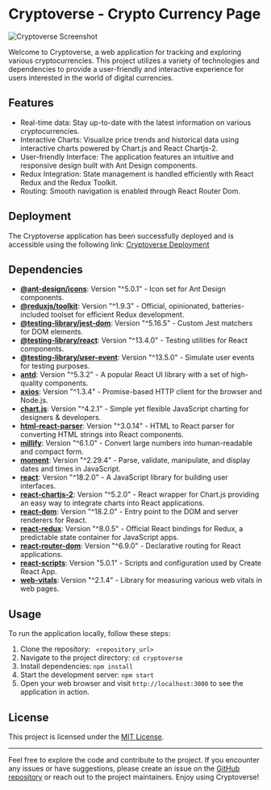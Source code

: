 # Cryptoverse - Crypto Currency Page

![Cryptoverse Screenshot](images/screenshot.png)

Welcome to Cryptoverse, a web application for tracking and exploring various cryptocurrencies. This project utilizes a variety of technologies and dependencies to provide a user-friendly and interactive experience for users interested in the world of digital currencies.

## Features

- Real-time data: Stay up-to-date with the latest information on various cryptocurrencies.
- Interactive Charts: Visualize price trends and historical data using interactive charts powered by Chart.js and React Chartjs-2.
- User-friendly Interface: The application features an intuitive and responsive design built with Ant Design components.
- Redux Integration: State management is handled efficiently with React Redux and the Redux Toolkit.
- Routing: Smooth navigation is enabled through React Router Dom.

## Deployment

The Cryptoverse application has been successfully deployed and is accessible using the following link: [Cryptoverse Deployment](https://shiny-kulfi-15a9d5.netlify.app/)

## Dependencies

- **[@ant-design/icons](https://www.npmjs.com/package/@ant-design/icons)**: Version "^5.0.1" - Icon set for Ant Design components.
- **[@reduxjs/toolkit](https://redux-toolkit.js.org/)**: Version "^1.9.3" - Official, opinionated, batteries-included toolset for efficient Redux development.
- **[@testing-library/jest-dom](https://www.npmjs.com/package/@testing-library/jest-dom)**: Version "^5.16.5" - Custom Jest matchers for DOM elements.
- **[@testing-library/react](https://testing-library.com/docs/react-testing-library/intro/)**: Version "^13.4.0" - Testing utilities for React components.
- **[@testing-library/user-event](https://www.npmjs.com/package/@testing-library/user-event)**: Version "^13.5.0" - Simulate user events for testing purposes.
- **[antd](https://ant.design/)**: Version "^5.3.2" - A popular React UI library with a set of high-quality components.
- **[axios](https://axios-http.com/)**: Version "^1.3.4" - Promise-based HTTP client for the browser and Node.js.
- **[chart.js](https://www.chartjs.org/)**: Version "^4.2.1" - Simple yet flexible JavaScript charting for designers & developers.
- **[html-react-parser](https://www.npmjs.com/package/html-react-parser)**: Version "^3.0.14" - HTML to React parser for converting HTML strings into React components.
- **[millify](https://www.npmjs.com/package/millify)**: Version "^6.1.0" - Convert large numbers into human-readable and compact form.
- **[moment](https://momentjs.com/)**: Version "^2.29.4" - Parse, validate, manipulate, and display dates and times in JavaScript.
- **[react](https://reactjs.org/)**: Version "^18.2.0" - A JavaScript library for building user interfaces.
- **[react-chartjs-2](https://www.npmjs.com/package/react-chartjs-2)**: Version "^5.2.0" - React wrapper for Chart.js providing an easy way to integrate charts into React applications.
- **[react-dom](https://reactjs.org/docs/react-dom.html)**: Version "^18.2.0" - Entry point to the DOM and server renderers for React.
- **[react-redux](https://react-redux.js.org/)**: Version "^8.0.5" - Official React bindings for Redux, a predictable state container for JavaScript apps.
- **[react-router-dom](https://reactrouter.com/web/guides/quick-start)**: Version "^6.9.0" - Declarative routing for React applications.
- **[react-scripts](https://www.npmjs.com/package/react-scripts)**: Version "5.0.1" - Scripts and configuration used by Create React App.
- **[web-vitals](https://web.dev/vitals/)**: Version "^2.1.4" - Library for measuring various web vitals in web pages.

## Usage

To run the application locally, follow these steps:

1. Clone the repository: ` <repository_url>`
2. Navigate to the project directory: `cd cryptoverse`
3. Install dependencies: `npm install`
4. Start the development server: `npm start`
5. Open your web browser and visit `http://localhost:3000` to see the application in action.

## License

This project is licensed under the [MIT License](LICENSE).

---

Feel free to explore the code and contribute to the project. If you encounter any issues or have suggestions, please create an issue on the [GitHub repository](https://github.com/your-username/cryptoverse) or reach out to the project maintainers. Enjoy using Cryptoverse!
